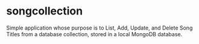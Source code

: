 # songcollection
Simple application whose purpose is to List, Add, Update, and Delete Song Titles from a database collection, stored in a local MongoDB database. 
